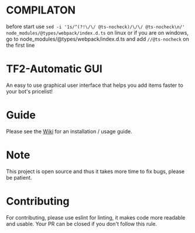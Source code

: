 # COMPILATON
before start use `sed -i '1s/^(?!\/\/ @ts-nocheck)/\/\/ @ts-nocheck\n/' node_modules/@types/webpack/index.d.ts` on linux
or if you are on windows, go to node_modules/@types/webpack/index.d.ts and add `//@ts-nocheck` on the first line

# TF2-Automatic GUI
An easy to use graphical user interface that helps you add items faster to your bot's pricelist!

# Guide
Please see the [Wiki](https://github.com/ZeusJunior/tf2-automatic-gui/wiki) for an installation / usage guide.

# Note
This project is open source and thus it takes more time to fix bugs, please be patient.

# Contributing
For contributing, please use eslint for linting, it makes code more readable and usable.
Your PR can be closed if you don't follow this rule.


